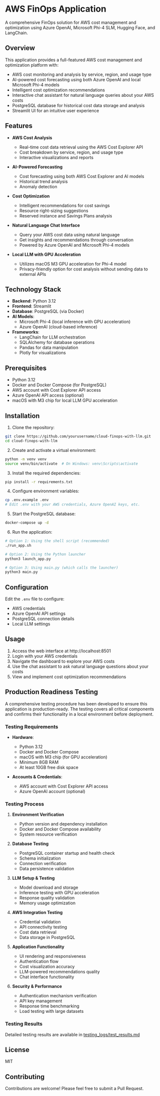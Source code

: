# AWS FinOps Application

A comprehensive FinOps solution for AWS cost management and optimization using Azure OpenAI, Microsoft Phi-4 SLM, Hugging Face, and LangChain.

## Overview

This application provides a full-featured AWS cost management and optimization platform with:

- AWS cost monitoring and analysis by service, region, and usage type
- AI-powered cost forecasting using both Azure OpenAI and local Microsoft Phi-4 models
- Intelligent cost optimization recommendations
- Interactive chat assistant for natural language queries about your AWS costs
- PostgreSQL database for historical cost data storage and analysis
- Streamlit UI for an intuitive user experience

## Features

- **AWS Cost Analysis**
  - Real-time cost data retrieval using the AWS Cost Explorer API
  - Cost breakdown by service, region, and usage type
  - Interactive visualizations and reports

- **AI-Powered Forecasting**
  - Cost forecasting using both AWS Cost Explorer and AI models
  - Historical trend analysis
  - Anomaly detection

- **Cost Optimization**
  - Intelligent recommendations for cost savings
  - Resource right-sizing suggestions
  - Reserved instance and Savings Plans analysis

- **Natural Language Chat Interface**
  - Query your AWS cost data using natural language
  - Get insights and recommendations through conversation
  - Powered by Azure OpenAI and Microsoft Phi-4 models

- **Local LLM with GPU Acceleration**
  - Utilizes macOS M3 GPU acceleration for Phi-4 model
  - Privacy-friendly option for cost analysis without sending data to external APIs

## Technology Stack

- **Backend**: Python 3.12
- **Frontend**: Streamlit
- **Database**: PostgreSQL (via Docker)
- **AI Models**:
  - Microsoft Phi-4 (local inference with GPU acceleration)
  - Azure OpenAI (cloud-based inference)
- **Frameworks**:
  - LangChain for LLM orchestration
  - SQLAlchemy for database operations
  - Pandas for data manipulation
  - Plotly for visualizations

## Prerequisites

- Python 3.12
- Docker and Docker Compose (for PostgreSQL)
- AWS account with Cost Explorer API access
- Azure OpenAI API access (optional)
- macOS with M3 chip for local LLM GPU acceleration

## Installation

1. Clone the repository:

```bash
git clone https://github.com/yourusername/cloud-finops-with-llm.git
cd cloud-finops-with-llm
```

2. Create and activate a virtual environment:

```bash
python -m venv venv
source venv/bin/activate  # On Windows: venv\Scripts\activate
```

3. Install the required dependencies:

```bash
pip install -r requirements.txt
```

4. Configure environment variables:

```bash
cp .env.example .env
# Edit .env with your AWS credentials, Azure OpenAI keys, etc.
```

5. Start the PostgreSQL database:

```bash
docker-compose up -d
```

6. Run the application:

```bash
# Option 1: Using the shell script (recommended)
./run_app.sh

# Option 2: Using the Python launcher
python3 launch_app.py

# Option 3: Using main.py (which calls the launcher)
python3 main.py
```

## Configuration

Edit the `.env` file to configure:

- AWS credentials
- Azure OpenAI API settings
- PostgreSQL connection details
- Local LLM settings

## Usage

1. Access the web interface at http://localhost:8501
2. Login with your AWS credentials
3. Navigate the dashboard to explore your AWS costs
4. Use the chat assistant to ask natural language questions about your costs
5. View and implement cost optimization recommendations

## Production Readiness Testing

A comprehensive testing procedure has been developed to ensure this application is production-ready. The testing covers all critical components and confirms their functionality in a local environment before deployment.

### Testing Requirements

- **Hardware**:
  - Python 3.12
  - Docker and Docker Compose
  - macOS with M3 chip (for GPU acceleration)
  - Minimum 8GB RAM
  - At least 10GB free disk space

- **Accounts & Credentials**:
  - AWS account with Cost Explorer API access
  - Azure OpenAI account (optional)

### Testing Process

1. **Environment Verification**
   - Python version and dependency installation
   - Docker and Docker Compose availability
   - System resource verification

2. **Database Testing**
   - PostgreSQL container startup and health check
   - Schema initialization
   - Connection verification
   - Data persistence validation

3. **LLM Setup & Testing**
   - Model download and storage
   - Inference testing with GPU acceleration
   - Response quality validation
   - Memory usage optimization

4. **AWS Integration Testing**
   - Credential validation
   - API connectivity testing
   - Cost data retrieval
   - Data storage in PostgreSQL

5. **Application Functionality**
   - UI rendering and responsiveness
   - Authentication flow
   - Cost visualization accuracy
   - LLM-powered recommendations quality
   - Chat interface functionality

6. **Security & Performance**
   - Authentication mechanism verification
   - API key management
   - Response time benchmarking
   - Load testing with large datasets

### Testing Results

Detailed testing results are available in [testing_logs/test_results.md](testing_logs/test_results.md)

## License

MIT

## Contributing

Contributions are welcome! Please feel free to submit a Pull Request.
